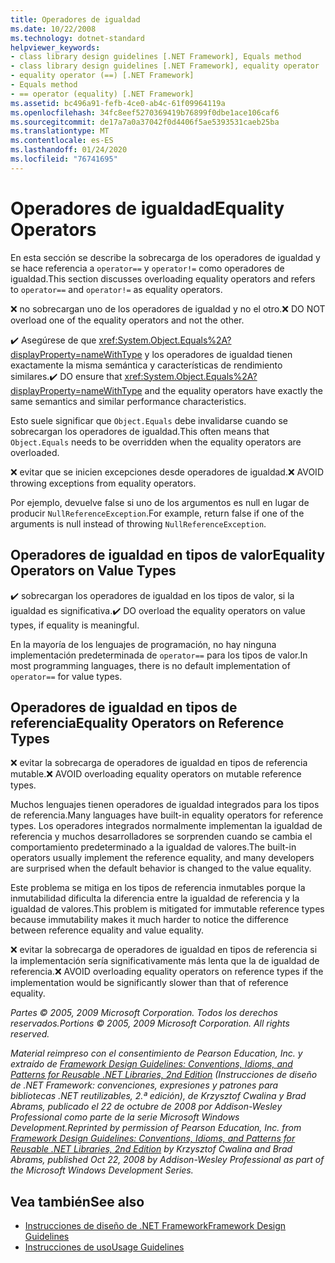 ```yaml
---
title: Operadores de igualdad
ms.date: 10/22/2008
ms.technology: dotnet-standard
helpviewer_keywords:
- class library design guidelines [.NET Framework], Equals method
- class library design guidelines [.NET Framework], equality operator
- equality operator (==) [.NET Framework]
- Equals method
- == operator (equality) [.NET Framework]
ms.assetid: bc496a91-fefb-4ce0-ab4c-61f09964119a
ms.openlocfilehash: 34fc8eef5270369419b76899f0dbe1ace106caf6
ms.sourcegitcommit: de17a7a0a37042f0d4406f5ae5393531caeb25ba
ms.translationtype: MT
ms.contentlocale: es-ES
ms.lasthandoff: 01/24/2020
ms.locfileid: "76741695"
---
```

# <a name="equality-operators"></a><span data-ttu-id="a1cf1-102">Operadores de igualdad</span><span class="sxs-lookup"><span data-stu-id="a1cf1-102">Equality Operators</span></span>
<span data-ttu-id="a1cf1-103">En esta sección se describe la sobrecarga de los operadores de igualdad y se hace referencia a `operator==` y `operator!=` como operadores de igualdad.</span><span class="sxs-lookup"><span data-stu-id="a1cf1-103">This section discusses overloading equality operators and refers to `operator==` and `operator!=` as equality operators.</span></span>

 <span data-ttu-id="a1cf1-104">❌ no sobrecargan uno de los operadores de igualdad y no el otro.</span><span class="sxs-lookup"><span data-stu-id="a1cf1-104">❌ DO NOT overload one of the equality operators and not the other.</span></span>

 <span data-ttu-id="a1cf1-105">✔️ Asegúrese de que <xref:System.Object.Equals%2A?displayProperty=nameWithType> y los operadores de igualdad tienen exactamente la misma semántica y características de rendimiento similares.</span><span class="sxs-lookup"><span data-stu-id="a1cf1-105">✔️ DO ensure that <xref:System.Object.Equals%2A?displayProperty=nameWithType> and the equality operators have exactly the same semantics and similar performance characteristics.</span></span>

 <span data-ttu-id="a1cf1-106">Esto suele significar que `Object.Equals` debe invalidarse cuando se sobrecargan los operadores de igualdad.</span><span class="sxs-lookup"><span data-stu-id="a1cf1-106">This often means that `Object.Equals` needs to be overridden when the equality operators are overloaded.</span></span>

 <span data-ttu-id="a1cf1-107">❌ evitar que se inicien excepciones desde operadores de igualdad.</span><span class="sxs-lookup"><span data-stu-id="a1cf1-107">❌ AVOID throwing exceptions from equality operators.</span></span>

 <span data-ttu-id="a1cf1-108">Por ejemplo, devuelve false si uno de los argumentos es null en lugar de producir `NullReferenceException`.</span><span class="sxs-lookup"><span data-stu-id="a1cf1-108">For example, return false if one of the arguments is null instead of throwing `NullReferenceException`.</span></span>

## <a name="equality-operators-on-value-types"></a><span data-ttu-id="a1cf1-109">Operadores de igualdad en tipos de valor</span><span class="sxs-lookup"><span data-stu-id="a1cf1-109">Equality Operators on Value Types</span></span>
 <span data-ttu-id="a1cf1-110">✔️ sobrecargan los operadores de igualdad en los tipos de valor, si la igualdad es significativa.</span><span class="sxs-lookup"><span data-stu-id="a1cf1-110">✔️ DO overload the equality operators on value types, if equality is meaningful.</span></span>

 <span data-ttu-id="a1cf1-111">En la mayoría de los lenguajes de programación, no hay ninguna implementación predeterminada de `operator==` para los tipos de valor.</span><span class="sxs-lookup"><span data-stu-id="a1cf1-111">In most programming languages, there is no default implementation of `operator==` for value types.</span></span>

## <a name="equality-operators-on-reference-types"></a><span data-ttu-id="a1cf1-112">Operadores de igualdad en tipos de referencia</span><span class="sxs-lookup"><span data-stu-id="a1cf1-112">Equality Operators on Reference Types</span></span>
 <span data-ttu-id="a1cf1-113">❌ evitar la sobrecarga de operadores de igualdad en tipos de referencia mutable.</span><span class="sxs-lookup"><span data-stu-id="a1cf1-113">❌ AVOID overloading equality operators on mutable reference types.</span></span>

 <span data-ttu-id="a1cf1-114">Muchos lenguajes tienen operadores de igualdad integrados para los tipos de referencia.</span><span class="sxs-lookup"><span data-stu-id="a1cf1-114">Many languages have built-in equality operators for reference types.</span></span> <span data-ttu-id="a1cf1-115">Los operadores integrados normalmente implementan la igualdad de referencia y muchos desarrolladores se sorprenden cuando se cambia el comportamiento predeterminado a la igualdad de valores.</span><span class="sxs-lookup"><span data-stu-id="a1cf1-115">The built-in operators usually implement the reference equality, and many developers are surprised when the default behavior is changed to the value equality.</span></span>

 <span data-ttu-id="a1cf1-116">Este problema se mitiga en los tipos de referencia inmutables porque la inmutabilidad dificulta la diferencia entre la igualdad de referencia y la igualdad de valores.</span><span class="sxs-lookup"><span data-stu-id="a1cf1-116">This problem is mitigated for immutable reference types because immutability makes it much harder to notice the difference between reference equality and value equality.</span></span>

 <span data-ttu-id="a1cf1-117">❌ evitar la sobrecarga de operadores de igualdad en tipos de referencia si la implementación sería significativamente más lenta que la de igualdad de referencia.</span><span class="sxs-lookup"><span data-stu-id="a1cf1-117">❌ AVOID overloading equality operators on reference types if the implementation would be significantly slower than that of reference equality.</span></span>

 <span data-ttu-id="a1cf1-118">*Partes © 2005, 2009 Microsoft Corporation. Todos los derechos reservados.*</span><span class="sxs-lookup"><span data-stu-id="a1cf1-118">*Portions © 2005, 2009 Microsoft Corporation. All rights reserved.*</span></span>

 <span data-ttu-id="a1cf1-119">*Material reimpreso con el consentimiento de Pearson Education, Inc. y extraído de [Framework Design Guidelines: Conventions, Idioms, and Patterns for Reusable .NET Libraries, 2nd Edition](https://www.informit.com/store/framework-design-guidelines-conventions-idioms-and-9780321545619) (Instrucciones de diseño de .NET Framework: convenciones, expresiones y patrones para bibliotecas .NET reutilizables, 2.ª edición), de Krzysztof Cwalina y Brad Abrams, publicado el 22 de octubre de 2008 por Addison-Wesley Professional como parte de la serie Microsoft Windows Development.*</span><span class="sxs-lookup"><span data-stu-id="a1cf1-119">*Reprinted by permission of Pearson Education, Inc. from [Framework Design Guidelines: Conventions, Idioms, and Patterns for Reusable .NET Libraries, 2nd Edition](https://www.informit.com/store/framework-design-guidelines-conventions-idioms-and-9780321545619) by Krzysztof Cwalina and Brad Abrams, published Oct 22, 2008 by Addison-Wesley Professional as part of the Microsoft Windows Development Series.*</span></span>

## <a name="see-also"></a><span data-ttu-id="a1cf1-120">Vea también</span><span class="sxs-lookup"><span data-stu-id="a1cf1-120">See also</span></span>

- [<span data-ttu-id="a1cf1-121">Instrucciones de diseño de .NET Framework</span><span class="sxs-lookup"><span data-stu-id="a1cf1-121">Framework Design Guidelines</span></span>](../../../docs/standard/design-guidelines/index.md)
- [<span data-ttu-id="a1cf1-122">Instrucciones de uso</span><span class="sxs-lookup"><span data-stu-id="a1cf1-122">Usage Guidelines</span></span>](../../../docs/standard/design-guidelines/usage-guidelines.md)
